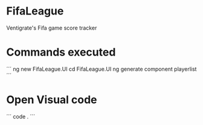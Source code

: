 # FifaLeague
Ventigrate's Fifa game score tracker

# Commands executed

´´´
ng new FifaLeague.UI
cd FifaLeague.UI
ng generate component playerlist
´´´

# Open Visual code
´´´
code .
´´´